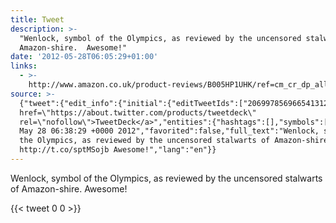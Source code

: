 ```yaml
---
title: Tweet
description: >-
  "Wenlock, symbol of the Olympics, as reviewed by the uncensored stalwarts of
  Amazon-shire.  Awesome!"
date: '2012-05-28T06:05:29+01:00'
links:
  - >-
    http://www.amazon.co.uk/product-reviews/B005HP1UHK/ref=cm_cr_dp_all_helpful?ie=UTF8&showViewpoints=1&sortBy=bySubmissionDateDescending
source: >-
  {"tweet":{"edit_info":{"initial":{"editTweetIds":["206997856966541312"],"editableUntil":"2012-05-28T07:38:29.592Z","editsRemaining":"5","isEditEligible":true}},"retweeted":false,"source":"<a
  href=\"https://about.twitter.com/products/tweetdeck\"
  rel=\"nofollow\">TweetDeck</a>","entities":{"hashtags":[],"symbols":[],"user_mentions":[],"urls":[{"url":"http://t.co/sptMSojb","expanded_url":"http://www.amazon.co.uk/product-reviews/B005HP1UHK/ref=cm_cr_dp_all_helpful?ie=UTF8&showViewpoints=1&sortBy=bySubmissionDateDescending","display_url":"amazon.co.uk/product-review…","indices":["90","110"]}]},"display_text_range":["0","119"],"favorite_count":"0","id_str":"206997856966541312","truncated":false,"retweet_count":"0","id":"206997856966541312","possibly_sensitive":false,"created_at":"Mon
  May 28 06:38:29 +0000 2012","favorited":false,"full_text":"Wenlock, symbol of
  the Olympics, as reviewed by the uncensored stalwarts of Amazon-shire.
  http://t.co/sptMSojb Awesome!","lang":"en"}}
---
```

Wenlock, symbol of the Olympics, as reviewed by the uncensored stalwarts of Amazon-shire.  Awesome!
    
{{< tweet 0 0 >}}
    
